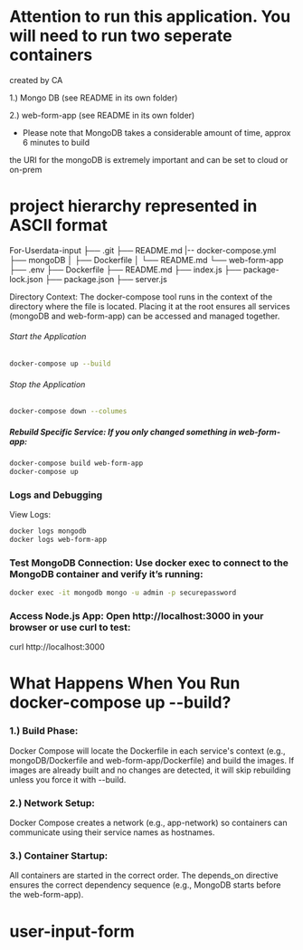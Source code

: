  # Attention to run this application. You will need to run two seperate containers
  
created by CA

 1.) Mongo DB (see README in its own folder)  

 2.) web-form-app (see README in its own folder)

* Please note that MongoDB takes a considerable amount of time, approx 6 minutes to build  


the URI for the mongoDB is extremely important and can be set to cloud or on-prem


# project hierarchy represented in ASCII format

For-Userdata-input
├── .git
├── README.md
|-- docker-compose.yml
├── mongoDB
│   ├── Dockerfile
│   └── README.md
└── web-form-app
    ├── .env
    ├── Dockerfile
    ├── README.md
    ├── index.js
    ├── package-lock.json
    ├── package.json
    ├── server.js



Directory Context: The docker-compose tool runs in the context of the directory where the file is located. Placing it at the root ensures all services (mongoDB and web-form-app) can be accessed and managed together.

###### Start the Application

```bash
docker-compose up --build
```
  
###### Stop the Application

```bash
docker-compose down --columes
```
##### Rebuild Specific Service: If you only changed something in web-form-app:
  
```bash
docker-compose build web-form-app
docker-compose up
```


### Logs and Debugging
View Logs:

```bash
docker logs mongodb
docker logs web-form-app
```
  
### Test MongoDB Connection: Use docker exec to connect to the MongoDB container and verify it’s running:

```bash
docker exec -it mongodb mongo -u admin -p securepassword
```

### Access Node.js App: Open http://localhost:3000 in your browser or use curl to test:



curl http://localhost:3000






# What Happens When You Run docker-compose up --build?
  
### 1.) Build Phase:
  
Docker Compose will locate the Dockerfile in each service's context (e.g., mongoDB/Dockerfile and web-form-app/Dockerfile) and build the images.
If images are already built and no changes are detected, it will skip rebuilding unless you force it with --build.
  
### 2.) Network Setup:
  
Docker Compose creates a network (e.g., app-network) so containers can communicate using their service names as hostnames.
  
### 3.) Container Startup:
  
All containers are started in the correct order. The depends_on directive ensures the correct dependency sequence (e.g., MongoDB starts before the web-form-app).
# user-input-form
